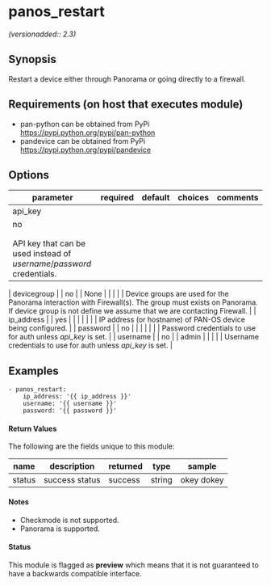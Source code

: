 # panos_restart

_(versionadded:: 2.3)_


## Synopsis

Restart a device either through Panorama or going directly to a firewall.


## Requirements (on host that executes module)

- pan-python can be obtained from PyPi https://pypi.python.org/pypi/pan-python
- pandevice can be obtained from PyPi https://pypi.python.org/pypi/pandevice

## Options

| parameter | required | default | choices | comments |
| --- | --- | --- | --- | --- |
| api_key  |
| no |
|  |
| |  |
| API key that can be used instead of <em>username</em>/<em>password</em> credentials.  |
</td></tr>
| devicegroup  |
| no |
| None |
| |  |
| Device groups are used for the Panorama interaction with Firewall(s). The group must exists on Panorama. If device group is not define we assume that we are contacting Firewall.  |
</td></tr>
| ip_address  |
| yes |
|  |
| |  |
| IP address (or hostname) of PAN-OS device being configured.  |
</td></tr>
| password  |
| no |
|  |
| |  |
| Password credentials to use for auth unless <em>api_key</em> is set.  |
</td></tr>
| username  |
| no |
| admin |
| |  |
| Username credentials to use for auth unless <em>api_key</em> is set.  |
</td></tr>
</table>
</br>



## Examples

    - panos_restart:
        ip_address: '{{ ip_address }}'
        username: '{{ username }}'
        password: '{{ password }}'
#### Return Values

The following are the fields unique to this module:

| name | description | returned | type | sample |
| --- | --- | --- | --- | --- |
| status | success status | success | string | okey dokey |

#### Notes

- Checkmode is not supported.
- Panorama is supported.



#### Status

This module is flagged as **preview** which means that it is not guaranteed to have a backwards compatible interface.

